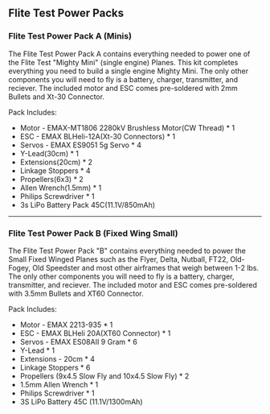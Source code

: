 ## Flite Test Power Packs

### Flite Test Power Pack A (Minis)
The Flite Test Power Pack A contains everything needed to power one of the Flite
Test "Mighty Mini" (single engine) Planes. This kit completes everything you
need to build a single engine Mighty Mini. The only other components you will
need to fly is a battery, charger, transmitter, and reciever. The included motor
and ESC comes pre-soldered with 2mm Bullets and Xt-30 Connector.

Pack Includes:
* Motor - EMAX-MT1806 2280kV Brushless Motor(CW Thread) * 1
* ESC - EMAX BLHeli-12A(Xt-30 Connectors) * 1
* Servos - EMAX ES9051 5g Servo * 4
* Y-Lead(30cm) * 1
* Extensions(20cm) * 2
* Linkage Stoppers * 4
* Propellers(6x3) * 2
* Allen Wrench(1.5mm) * 1
* Philips Screwdriver * 1
* 3s LiPo Battery Pack 45C(11.1V/850mAh)

---

### Flite Test Power Pack B (Fixed Wing Small)
The Flite Test Power Pack "B" contains everything needed to power the Small
Fixed Winged Planes such as the Flyer, Delta, Nutball, FT22, Old-Fogey, Old
Speedster and most other airframes that weigh between 1-2 lbs. The only other
components you will need to fly is a battery, charger, transmitter, and
reciever. The included motor and ESC comes pre-soldered with 3.5mm Bullets and
XT60 Connector.

Pack Includes:
* Motor - EMAX 2213-935 * 1
* ESC - EMAX BLHeli 20A(XT60 Connector) * 1
* Servos - EMAX ES08AII 9 Gram * 6
* Y-Lead * 1
* Extensions - 20cm * 4
* Linkage Stoppers * 6
* Propellers (9x4.5 Slow Fly and 10x4.5 Slow Fly) * 2
* 1.5mm Allen Wrench * 1
* Philips Screwdriver * 1
* 3S LiPo Battery 45C (11.1V/1300mAh)

